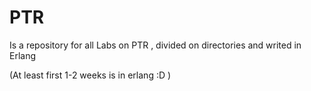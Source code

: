 # PTR
Is a repository for all Labs on PTR , divided on directories and writed in Erlang







(At least first 1-2 weeks is in erlang :D )
